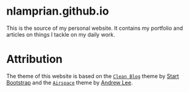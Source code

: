 nlamprian.github.io
=================
This is the source of my personal website. It contains my portfolio and articles on things I tackle on my daily work.

Attribution
===========
The theme of this website is based on the [`Clean Blog`](https://github.com/BlackrockDigital/startbootstrap-clean-blog-jekyll) theme by [Start Bootstrap](https://startbootstrap.com/) and the [`Airspace`](https://github.com/luminousrubyist/airspace-jekyll) theme by [Andrew Lee](https://github.com/luminousrubyist).
